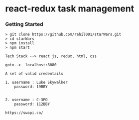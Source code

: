 # react-redux task management

### Getting Started


```
> git clone https://github.com/rahil001/starWars.git
> cd starWars
> npm install
> npm start

Tech Stack --> react js, redux, html, css

goto-->  localhost:8080

A set of valid credentails

1. username : Luke Skywalker
    password: 19BBY


2. username : C-3PO
    password: 112BBY

https://swapi.co/ 

```
